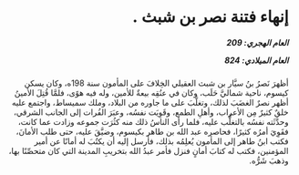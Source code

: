 <h1 dir="rtl">إنهاء فتنة نصر بن شبث .</h1>

<h5 dir="rtl">العام الهجري:  209

العام الميلادي: 824

</h5>

<p dir="rtl">أظهرَ نَصرُ بنُ سيَّار بن شبث العقيلي الخِلافَ على المأمون سنة 198ه، وكان يسكن كيسوم، ناحية شماليَّ حَلَب، وكان في عنُقِه بيعةٌ للأمين، وله فيه هوًى، فلمَّا قُتِلَ الأمينُ أظهر نصرٌ الغضَبَ لذلك، وتغلَّبَ على ما جاوره من البلاد، وملك سميساط، واجتمع عليه خلقٌ كثيرٌ مِن الأعراب، وأهلِ الطمع، وقَوِيَت نفسُه، وعبَرَ الفُرات إلى الجانب الشرقي، وحدَّثَته نفسُه بالتغلُّب عليه، فلما رأى الناسُ ذلك منه كثُرَت جموعه وزادت عما كانت، فقَوِيَ أمرُه كثيرًا، فحاصره عبد الله بن طاهر بكيسوم، وضيَّقَ عليه، حتى طلب الأمانَ، فكتب ابنُ طاهر إلى المأمون يُعلِمُه بذلك، فأرسل إليه أن يكتُبَ له أمانًا عن أمير المؤمنين، فكتب له كتابَ أمانٍ فنزل فأمر عبدُ الله بتخريبِ المدينة التي كان متحصِّنًا بها، وذهبَ شَرُّه.</p></br>
